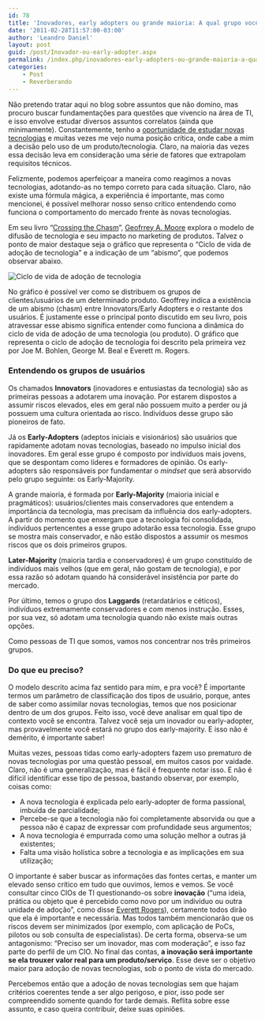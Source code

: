 ```yaml
---
id: 78
title: 'Inovadores, early adopters ou grande maioria: A qual grupo você pertence?'
date: '2011-02-28T11:57:00-03:00'
author: 'Leandro Daniel'
layout: post
guid: /post/Inovador-ou-early-adopter.aspx
permalink: /index.php/inovadores-early-adopters-ou-grande-maioria-a-qual-grupo-voce-pertence/
categories:
    - Post
    - Reverberando
---
```


Não pretendo tratar aqui no blog sobre assuntos que não domino, mas procuro buscar fundamentações para questões que vivencio na área de TI, e isso envolve estudar diversos assuntos correlatos (ainda que minimamente). Constantemente, tenho a [oportunidade de estudar novas tecnologias](http://www.emphasys.com.br/) e muitas vezes me vejo numa posição crítica, onde cabe a mim a decisão pelo uso de um produto/tecnologia. Claro, na maioria das vezes essa decisão leva em consideração uma série de fatores que extrapolam requisitos técnicos.

Felizmente, podemos aperfeiçoar a maneira como reagimos a novas tecnologias, adotando-as no tempo correto para cada situação. Claro, não existe uma fórmula mágica, a experiência é importante, mas como mencionei, é possível melhorar nosso senso crítico entendendo como funciona o comportamento do mercado frente às novas tecnologias.

Em seu livro “[Crossing the Chasm](http://en.wikipedia.org/wiki/Crossing_the_Chasm)”, [Geofrrey A. Moore](http://en.wikipedia.org/wiki/Geoffrey_Moore) explora o modelo de difusão de tecnologia e seu impacto no marketing de produtos. Talvez o ponto de maior destaque seja o gráfico que representa o “Ciclo de vida de adoção de tecnologia” e a indicação de um “abismo”, que podemos observar abaixo.

![Ciclo de vida de adoção de tecnologia](http://leandrodaniel.com/pics/800px-Technology-Adoption-Lifecycle_3.png "Ciclo de vida de adoção de tecnologia")

No gráfico é possível ver como se distribuem os grupos de clientes/usuários de um determinado produto. Geoffrey indica a existência de um abismo (chasm) entre Innovators/Early Adopters e o restante dos usuários. É justamente esse o principal ponto discutido em seu livro, pois atravessar esse abismo significa entender como funciona a dinâmica do ciclo de vida de adoção de uma tecnologia (ou produto). O gráfico que representa o ciclo de adoção de tecnologia foi descrito pela primeira vez por Joe M. Bohlen, George M. Beal e Everett m. Rogers.

### Entendendo os grupos de usuários

Os chamados **Innovators** (inovadores e entusiastas da tecnologia) são as primeiras pessoas a adotarem uma inovação. Por estarem dispostos a assumir riscos elevados, eles em geral não possuem muito a perder ou já possuem uma cultura orientada ao risco. Indivíduos desse grupo são pioneiros de fato.

Já os **Early-Adopters** (adeptos iniciais e visionários) são usuários que rapidamente adotam novas tecnologias, baseado no impulso inicial dos inovadores. Em geral esse grupo é composto por indivíduos mais jovens, que se despontam como líderes e formadores de opinião. Os early-adopters são responsáveis por fundamentar o *mindset* que será absorvido pelo grupo seguinte: os Early-Majority.

A grande maioria, é formada por **Early-Majority** (maioria inicial e pragmáticos): usuários/clientes mais conservadores que entendem a importância da tecnologia, mas precisam da influência dos early-adopters. A partir do momento que enxergam que a tecnologia foi consolidada, indivíduos pertencentes a esse grupo adotarão essa tecnologia. Esse grupo se mostra mais conservador, e não estão dispostos a assumir os mesmos riscos que os dois primeiros grupos.

**Later-Majority** (maioria tardia e conservadores) é um grupo constituído de indivíduos mais velhos (que em geral, não gostam de tecnologia), e por essa razão só adotam quando há considerável insistência por parte do mercado.

Por último, temos o grupo dos **Laggards** (retardatários e céticos), indivíduos extremamente conservadores e com menos instrução. Esses, por sua vez, só adotam uma tecnologia quando não existe mais outras opções.

Como pessoas de TI que somos, vamos nos concentrar nos três primeiros grupos.

### Do que eu preciso?

O modelo descrito acima faz sentido para mim, e pra você? É importante termos um parâmetro de classificação dos tipos de usuário, porque, antes de saber como assimilar novas tecnologias, temos que nos posicionar dentro de um dos grupos. Feito isso, você deve analisar em qual tipo de contexto você se encontra. Talvez você seja um inovador ou early-adopter, mas provavelmente você estará no grupo dos early-majority. E isso não é demérito, é importante saber!

Muitas vezes, pessoas tidas como early-adopters fazem uso prematuro de novas tecnologias por uma questão pessoal, em muitos casos por vaidade. Claro, não é uma generalização, mas é fácil é frequente notar isso. E não é difícil identificar esse tipo de pessoa, bastando observar, por exemplo, coisas como:

- A nova tecnologia é explicada pelo early-adopter de forma passional, imbuída de parcialidade;
- Percebe-se que a tecnologia não foi completamente absorvida ou que a pessoa não é capaz de expressar com profundidade seus argumentos;
- A nova tecnologia é empurrada como uma solução melhor a outras já existentes;
- Falta uma visão holística sobre a tecnologia e as implicações em sua utilização;

O importante é saber buscar as informações das fontes certas, e manter um elevado senso crítico em tudo que ouvimos, lemos e vemos. Se você consultar cinco CIOs de TI questionando-os sobre **inovação** (“uma ideia, prática ou objeto que é percebido como novo por um indivíduo ou outra unidade de adoção”, como disse [Everett Rogers](http://en.wikipedia.org/wiki/Everett_Rogers)), certamente todos dirão que ela é importante e necessária. Mas todos também mencionarão que os riscos devem ser minimizados (por exemplo, com aplicação de PoCs, pilotos ou sob consulta de especialistas). De certa forma, observa-se um antagonismo: “Preciso ser um inovador, mas com moderação”, e isso faz parte do perfil de um CIO. No final das contas, **a inovação será importante se ela trouxer valor real para um produto/serviço**. Esse deve ser o objetivo maior para adoção de novas tecnologias, sob o ponto de vista do mercado.

Percebemos então que a adoção de novas tecnologias sem que hajam critérios coerentes tende a ser algo perigoso, e pior, isso pode ser compreendido somente quando for tarde demais. Reflita sobre esse assunto, e caso queira contribuir, deixe suas opiniões.